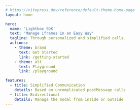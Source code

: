```yaml
---
# https://vitepress.dev/reference/default-theme-home-page
layout: home

hero:
  name: 'Lightbox SDK'
  text: 'Manage iframes in an Easy Way'
  tagline: Through personalized and simplified calls.
  actions:
    - theme: brand
      text: Get Started
      link: /getting-started
    - theme: alt
      text: Playground
      link: /playground

features:
  - title: Simplified Communication
    details: Based on uncomplicated postMessage calls
  - title: Bidirectional
    details: Manage the modal from inside or outside
---
```

